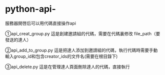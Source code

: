 # python-api-
服務器開啓后可以用代碼直接操作api

①api_creat_group.py
這是創建邀請組的代碼，需要在代碼裏修改 file_path（要發送的達人）

②api_add_to_group.py
這是把達人添加到邀請組的代碼，執行代碼時需要手動輸入group_id和包含creator_ids的文件名(需要在根目錄下)

③api_delete.py
這是在管理達人頁面刪除達人的代碼，直接執行
